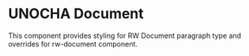 UNOCHA Document
===============

This component provides styling for RW Document paragraph type and overrides for
rw-document component.
